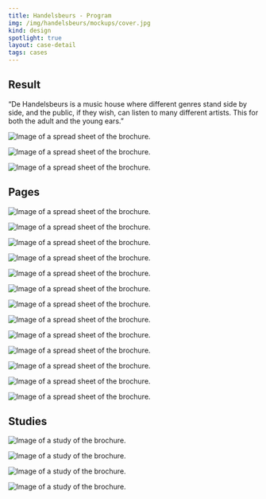 ```yaml
---
title: Handelsbeurs - Program
img: /img/handelsbeurs/mockups/cover.jpg
kind: design
spotlight: true
layout: case-detail
tags: cases
---
```


<div class="big-block case-detail__result">
<div class="container">

## Result

“De Handelsbeurs is a music house where different genres stand side by side, and the public, if they wish, can listen to many different artists. This for both the adult and the young ears.”

![Image of a spread sheet of the brochure.](/img/handelsbeurs/mockups/1.jpg)

![Image of a spread sheet of the brochure.](/img/handelsbeurs/mockups/4.jpg)

![Image of a spread sheet of the brochure.](/img/handelsbeurs/mockups/5.jpg)

</div>
</div>

<div class="big-block case-detail__pages pages-handelsbeurs">
<div class="container">

## Pages

![Image of a spread sheet of the brochure.](/img/handelsbeurs/spreads/Folder.jpg)

![Image of a spread sheet of the brochure.](/img/handelsbeurs/spreads/Folder2.jpg)

![Image of a spread sheet of the brochure.](/img/handelsbeurs/spreads/Folder3.jpg)

![Image of a spread sheet of the brochure.](/img/handelsbeurs/spreads/Folder4.jpg)

![Image of a spread sheet of the brochure.](/img/handelsbeurs/spreads/Folder5.jpg)

![Image of a spread sheet of the brochure.](/img/handelsbeurs/spreads/Folder6.jpg)

![Image of a spread sheet of the brochure.](/img/handelsbeurs/spreads/Folder7.jpg)

![Image of a spread sheet of the brochure.](/img/handelsbeurs/spreads/Folder8.jpg)

![Image of a spread sheet of the brochure.](/img/handelsbeurs/spreads/Folder9.jpg)

![Image of a spread sheet of the brochure.](/img/handelsbeurs/spreads/Folder10.jpg)

![Image of a spread sheet of the brochure.](/img/handelsbeurs/spreads/Folder11.jpg)

![Image of a spread sheet of the brochure.](/img/handelsbeurs/spreads/Folder12.jpg)

![Image of a spread sheet of the brochure.](/img/handelsbeurs/spreads/Folder13.jpg)

</div>
</div>

<div class="big-block case-detail__studies">
<div class="container">


## Studies

![Image of a study of the brochure.](/img/handelsbeurs/studies/2.jpg)

![Image of a study of the brochure.](/img/handelsbeurs/studies/3.jpg)

![Image of a study of the brochure.](/img/handelsbeurs/studies/4.jpg)

![Image of a study of the brochure.](/img/handelsbeurs/studies/6.jpg)

</div>
</div>